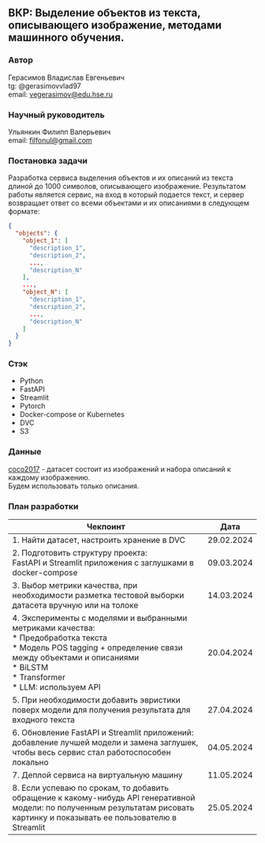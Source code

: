 ## ВКР: Выделение объектов из текста, описывающего изображение, методами машинного обучения.
### Автор
Герасимов Владислав Евгеньевич  
tg: @gerasimovvlad97  
email: vegerasimov@edu.hse.ru
### Научный руководитель
Ульянкин Филипп Валерьевич  
email: filfonul@gmail.com
### Постановка задачи
Разработка сервиса выделения объектов и их описаний из текста длиной до 1000 символов, описывающего изображение.
Результатом работы является сервис, на вход в который подается текст, и сервер возвращает ответ со всеми объектами и их описаниями в следующем формате:
```json
{
  "objects": {
    "object_1": [
      "description_1",
      "description_2",
      ...,
      "description_N"
    ],
    ...,
    "object_N": [
      "description_1",
      "description_2",
      ...,
      "description_N"
    ]
  }
}
```
### Стэк
* Python
* FastAPI
* Streamlit
* Pytorch
* Docker-compose or Kubernetes
* DVC
* S3
### Данные
[coco2017](https://huggingface.co/datasets/phiyodr/coco2017) - датасет состоит из изображений и набора описаний к каждому изображению.  
Будем использовать только описания. 
### План разработки
| Чекпоинт                                                                                                                                                                                                                          | Дата       |
|-----------------------------------------------------------------------------------------------------------------------------------------------------------------------------------------------------------------------------------|------------|
| 1. Найти датасет, настроить хранение в DVC                                                                                                                                                                                        | 29.02.2024 |
| 2. Подготовить структуру проекта: <br/>FastAPI и Streamlit приложения с заглушками в docker-compose                                                                                                                               | 09.03.2024 |
| 3. Выбор метрики качества, при необходимости разметка тестовой выборки датасета вручную или на толоке                                                                                                                             | 14.03.2024 |
| 4. Эксперименты с моделями и выбранными метриками качества:<br/>  * Предобработка текста<br/>* Модель POS tagging + определение связи между объектами и описаниями <br/>* BiLSTM <br/> * Transformer <br/> * LLM: используем API  | 20.04.2024 |
| 5. При необходимости добавить эвристики поверх модели для получения результата для входного текста                                                                                                                                | 27.04.2024 |
| 6. Обновление FastAPI и Streamlit приложений: <br/>добавление лучшей модели и замена заглушек, чтобы весь сервис стал работоспособен локально                                                                                     | 04.05.2024 |
| 7. Деплой сервиса на виртуальную машину                                                                                                                                                                                           | 11.05.2024 |
| 8. Если успеваю по срокам, то добавить обращение к какому-нибудь API генеративной модели: по полученным результатам рисовать картинку и показывать ее пользователю в Streamlit                                                    | 25.05.2024 |


